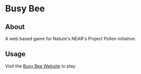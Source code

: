 # Busy Bee

## About

A web based game for Nature's NEAR's Project Pollen initiative.

## Usage

Visit the [Busy Bee Website](http://evan-howie.github.io/busy-bee) to play.

